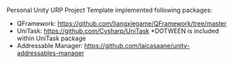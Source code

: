 Personal Unity URP Project Template implemented following packages:

- QFramework: https://github.com/liangxiegame/QFramework/tree/master 
- UniTask: https://github.com/Cysharp/UniTask 
  *DOTWEEN is included within UniTask package
- Addressable Manager: https://github.com/laicasaane/unity-addressables-manager 
